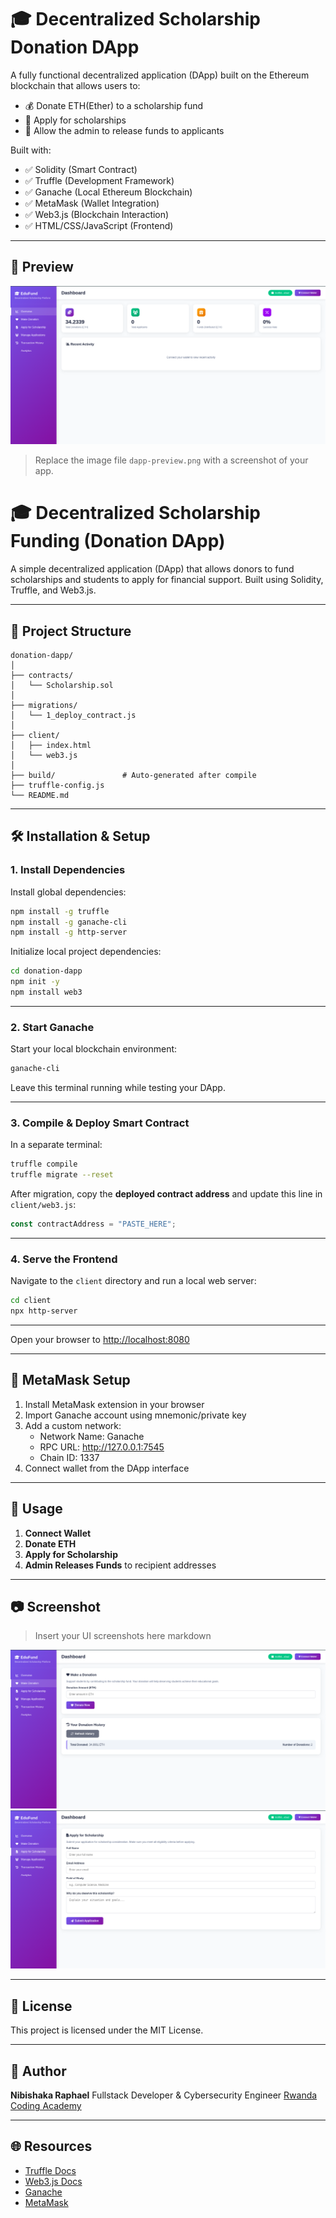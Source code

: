 
# 🎓 Decentralized Scholarship Donation DApp

A fully functional decentralized application (DApp) built on the Ethereum blockchain that allows users to:

- 💰 Donate ETH(Ether) to a scholarship fund
- 📄 Apply for scholarships
- 🔐 Allow the admin to release funds to applicants

Built with:
- ✅ Solidity (Smart Contract)
- ✅ Truffle (Development Framework)
- ✅ Ganache (Local Ethereum Blockchain)
- ✅ MetaMask (Wallet Integration)
- ✅ Web3.js (Blockchain Interaction)
- ✅ HTML/CSS/JavaScript (Frontend)

---

## 🚀 Preview

![DApp Preview](./images/image1.png)

> Replace the image file `dapp-preview.png` with a screenshot of your app.

# 🎓 Decentralized Scholarship Funding (Donation DApp)

A simple decentralized application (DApp) that allows donors to fund scholarships and students to apply for financial support. Built using Solidity, Truffle, and Web3.js.

---

## 📁 Project Structure

```
donation-dapp/
│
├── contracts/
│   └── Scholarship.sol
│
├── migrations/
│   └── 1_deploy_contract.js
│
├── client/
│   ├── index.html
│   └── web3.js
│
├── build/               # Auto-generated after compile
├── truffle-config.js
└── README.md
```

---

## 🛠️ Installation & Setup

### 1. Install Dependencies

Install global dependencies:

```bash
npm install -g truffle
npm install -g ganache-cli
npm install -g http-server
```

Initialize local project dependencies:

```bash
cd donation-dapp
npm init -y
npm install web3
```

---

### 2. Start Ganache

Start your local blockchain environment:

```bash
ganache-cli
```

Leave this terminal running while testing your DApp.

---

### 3. Compile & Deploy Smart Contract

In a separate terminal:

```bash
truffle compile
truffle migrate --reset
```

After migration, copy the **deployed contract address** and update this line in `client/web3.js`:

```js
const contractAddress = "PASTE_HERE";
```

---

### 4. Serve the Frontend

Navigate to the `client` directory and run a local web server:

```bash
cd client
npx http-server
```
---

Open your browser to [http://localhost:8080](http://localhost:8080)

---

## 🦊 MetaMask Setup

1. Install MetaMask extension in your browser
2. Import Ganache account using mnemonic/private key
3. Add a custom network:
   - Network Name: Ganache
   - RPC URL: http://127.0.0.1:7545
   - Chain ID: 1337
4. Connect wallet from the DApp interface

---

## 🧪 Usage

1. **Connect Wallet**
2. **Donate ETH**
3. **Apply for Scholarship**
4. **Admin Releases Funds** to recipient addresses

---

## 📷 Screenshot

> Insert your UI screenshots here
markdown


![Home Page](./images/image2.png)
![MetaMask Prompt](./images/image3.png)


---

## 🧾 License

This project is licensed under the MIT License.

---

## 🙋 Author

**Nibishaka Raphael**
Fullstack Developer & Cybersecurity Engineer
[Rwanda Coding Academy](https://rca.ac.rw)

---

## 🌐 Resources

- [Truffle Docs](https://trufflesuite.com/docs/)
- [Web3.js Docs](https://web3js.readthedocs.io/)
- [Ganache](https://trufflesuite.com/ganache/)
- [MetaMask](https://metamask.io/)
